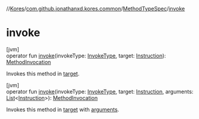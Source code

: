 //[Kores](../../../index.md)/[com.github.jonathanxd.kores.common](../index.md)/[MethodTypeSpec](index.md)/[invoke](invoke.md)

# invoke

[jvm]\
operator fun [invoke](invoke.md)(invokeType: [InvokeType](../../com.github.jonathanxd.kores.base/-invoke-type/index.md), target: [Instruction](../../com.github.jonathanxd.kores/-instruction/index.md)): [MethodInvocation](../../com.github.jonathanxd.kores.base/-method-invocation/index.md)

Invokes this method in [target](invoke.md).

[jvm]\
operator fun [invoke](invoke.md)(invokeType: [InvokeType](../../com.github.jonathanxd.kores.base/-invoke-type/index.md), target: [Instruction](../../com.github.jonathanxd.kores/-instruction/index.md), arguments: [List](https://kotlinlang.org/api/latest/jvm/stdlib/kotlin.collections/-list/index.html)<[Instruction](../../com.github.jonathanxd.kores/-instruction/index.md)>): [MethodInvocation](../../com.github.jonathanxd.kores.base/-method-invocation/index.md)

Invokes this method in [target](invoke.md) with [arguments](invoke.md).
